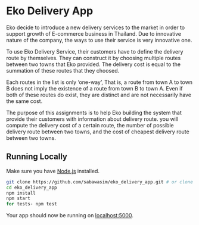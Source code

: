 # Eko Delivery App

Eko decide to introduce a new delivery services to the market in order to support growth of
E-commerce business in Thailand. Due to innovative nature of the company, the ways to use their
service is very innovative one.

To use Eko Delivery Service, their customers have to define the delivery route by themselves.
They can construct it by choosing multiple routes between two towns that Eko provided.
The delivery cost is equal to the summation of these routes that they choosed.

Each routes in the list is only ‘one-way’, That is, a route from town A to town B does not imply the
existence of a route from town B to town A. Even if both of these routes do exist, they are distinct and
are not necessarily have the same cost.

The purpose of this assignments is to help Eko building the system that provide their customers with
information about delivery route. you will compute the delivery cost of a certain route, the number of
possible delivery route between two towns, and the cost of cheapest delivery route between two
towns.

## Running Locally

Make sure you have [Node.js](http://nodejs.org/) installed.

```sh
git clone https://github.com/sabawasim/eko_delivery_app.git # or clone your own fork
cd eko_delivery_app
npm install
npm start
for tests- npm test
```

Your app should now be running on [localhost:5000](http://localhost:5000/).

